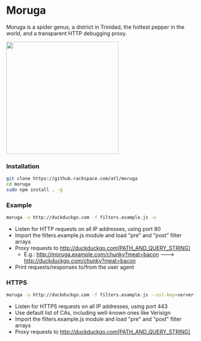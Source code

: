 Moruga
======

Moruga is a spider genus, a district in Trinidad, the hottest pepper in the world, and a transparent HTTP debugging proxy.

<img src="http://caribbeancelebs.com/wp-content/uploads/2012/02/Trinidad-Moruga-Scorpion.jpg" width="300px"/>

### Installation ###

```bash
git clone https://github.rackspace.com/atl/moruga
cd moruga
sudo npm install . -g
```

### Example ###

```bash
moruga -u http://duckduckgo.com -f filters.example.js -v
```

* Listen for HTTP requests on all IP addresses, using port 80
* Import the filters.example.js module and load "pre" and "post" filter arrays
* Proxy requests to http://duckduckgo.com[PATH_AND_QUERY_STRING]
  * E.g.: http://moruga.example.com/chunky?meat=bacon ---> http://duckduckgo.com/chunky?meat=bacon
* Print requests/responses to/from the user agent

### HTTPS ###

```bash
moruga -u http://duckduckgo.com -f filters.example.js --ssl-key=server-key.pem --ssl-cert=server-cert.pem
```

* Listen for HTTPS requests on all IP addresses, using port 443
* Use default list of CAs, including well-known ones like Verisign
* Import the filters.example.js module and load "pre" and "post" filter arrays
* Proxy requests to http://duckduckgo.com[PATH_AND_QUERY_STRING]

